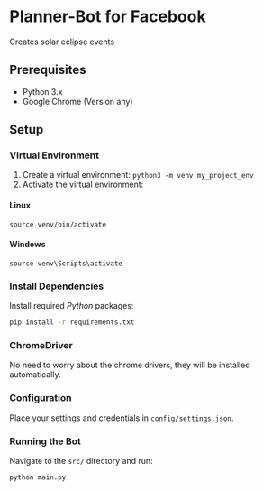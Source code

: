 # Planner-Bot for Facebook

Creates solar eclipse events

## Prerequisites

- Python 3.x
- Google Chrome (Version any)

## Setup

### Virtual Environment

1. Create a virtual environment: `python3 -m venv my_project_env`
2. Activate the virtual environment: 

#### Linux
`source venv/bin/activate`

#### Windows
`source venv\Scripts\activate`

### Install Dependencies

Install required *Python* packages:

```bash
pip install -r requirements.txt
```

### ChromeDriver

No need to worry about the chrome drivers, they will be installed automatically.

### Configuration

Place your settings and credentials in `config/settings.json`.

### Running the Bot

Navigate to the `src/` directory and run:

```bash
python main.py